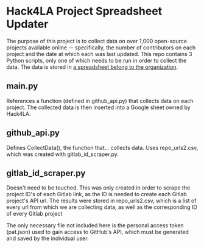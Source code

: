 # Hack4LA Project Spreadsheet Updater
The purpose of this project is to collect data on over 1,000 open-source projects available online -- specifically, the number of contributors on each project and the date at which each was last updated. This repo contains 3 Python scripts, only one of which needs to be run in order to collect the data. The data is stored in [a spreadsheet belong to the organization](https://docs.google.com/spreadsheets/d/1LFResU_pcP5IMwz92dmPQRoKJ4lNa3tvr-_COJiE_hc/edit#gid=0).

## main.py
References a function (defined in github_api.py) that collects data on each project. The collected data is then inserted into a Google sheet owned by Hack4LA.  

## github_api.py
Defines CollectData(), the function that... collects data. Uses repo_urls2.csv, which was created with gitlab_id_scraper.py.  

## gitlab_id_scraper.py
Doesn't need to be touched. This was only created in order to scrape the project ID's of each Gitlab link, as the ID is needed to create each Gitlab project's API url. The results were stored in repo_urls2.csv, which is a list of every url from which we are collecting data, as well as the corresponding ID of every Gitlab project

The only necessary file not included here is the personal access token (pat.json) used to gain access to GitHub's API, which must be generated and saved by the individual user.